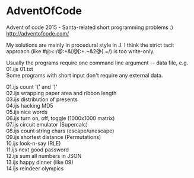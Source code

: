 # AdventOfCode

Advent of code 2015 - Santa-related short programming problems :)
http://adventofcode.com/

My solutions are mainly in procedural style in J. I think the strict tacit approach (like #@<:/@:+&[@[:+.~&2@{.=/) is too write-only.

Usually the programs require one command line argument -- data file, e.g. 01.ijs 01.txt  
Some programs with short input don't require any external data.

01.ijs count '(' and ')'  
02.ijs wrapping paper area and ribbon length  
03.ijs distribution of presents  
04.ijs hacking MD5  
05.ijs nice words  
06.ijs turn on, off, toggle (1000x1000 matrix)  
07.ijs circuit emulator (Supercalc)  
08.ijs count string chars (escape/unescape)  
09.ijs shortest distance (Permutations)  
10.ijs look-n-say (RLE)  
11.ijs next good password  
12.ijs sum all numbers in JSON  
13.ijs happy dinner (like 09)  
14.ijs reindeer olympics  
